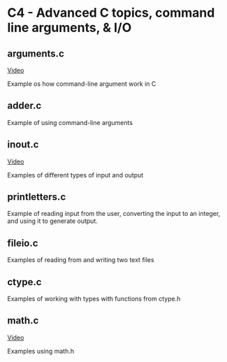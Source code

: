 # C4 - Advanced C topics, command line arguments, & I/O

## arguments.c

[Video](https://youtu.be/-P3uILoGTeE)

Example os how command-line argument work in C

## adder.c

Example of using command-line arguments

## inout.c

[Video](https://youtu.be/O5cs66MQi94)

Examples of different types of input and output

## printletters.c

Example of reading input from the user, converting the input to an integer, and using it to generate output.  

## fileio.c

Examples of reading from and writing two text files

## ctype.c

Examples of working with types with functions from ctype.h

## math.c

[Video](https://youtu.be/c-kEN0qTKZ8)

Examples using math.h
